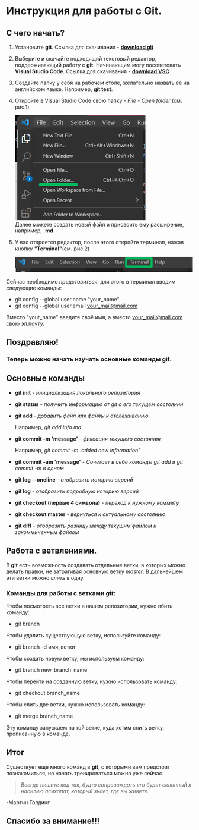# Инструкция для работы с Git.

## **С чего начать?**

1. Установите **git**. Ссылка для скачивания - **[download git][1]**

[1]: https://git-scm.com/downloads/

2. Выберите и скачайте подходящий текстовый редактор, поддерживающий работу с **git**. Начинающим могу посоветовать **Visual Studio Code**. Ссылка для скачивания - **[download VSC][1]**

[1]: https://code.visualstudio.com/

3. Создайте папку у себя на рабочем столе, желательно назвать её на английском языке. Например, **git test**. 

4. Откройте в Visual Studio Code свою папку -  *File - Open folder* (см. рис.1)
    
    ![new_folder](/img/info.md_new_folder.png)  
    Далее можете создать новый файл и присвоить ему расширение, например, **.md**

5. У вас откроется редактор, после этого откройте терминал, нажав кнопку **"Terminal"**(см. рис.2)
    
    ![terminal](img/info.md_terminal.png)

Сейчас необходимо *представиться*, для этого в терминал вводим следующие команды: 
    
* git config --global user.name "your_name"
* git config --global user.email your_mail@mail.com

Вместо "your_name" введите своё имя, а вместо your_mail@mail.com свою эл.почту.

## Поздравляю! 
### Теперь можно начать изучать основные команды **git**. 

## **Основные команды**

* **git init** - *инициализация локального репозитория*

* **git status** - *получить информацию от git о его текущем состоянии*

* **git add** - *добавить файл или файлы к отслеживанию*
    
    Например, *git add info.md*

* **git commit -m 'message'** - *фиксация текущего состояния*
    
    Например, *git commit -m 'added new information'*

* **git commit -am 'message'** - *Сочетает в себе команды git add и git commit -m в одном*

* **git log --oneline** - *отобразить историю версий*

* **git log** - *отобразить подробную историю версий*

* **git checkout (первые 4 символа)** - *переход к нужному коммиту*

* **git checkout master** - *вернуться к актуальному состоянию*

* **git diff** - *отобразить разницу между текущим файлом и закоммиченным файлом*

## Работа с ветвлениями. 

В **git** есть возможность создавать отдельные ветки, в которых можно делать правки, не затрагивая основную ветку *master*. В дальнейшем эти ветки можно *слить* в одну. 

### **Команды для работы с ветками** _**git**_:

Чтобы посмотреть все ветки в нашем репозитории, нужно вбить команду:

* git branch

Чтобы удалить существующую ветку, используйте команду: 

* git branch -d имя_ветки

Чтобы создать новую ветку, мы используем команду:

* git branch new_branch_name

Чтобы перейти на созданную ветку, нужно использовать команду: 

* git checkout branch_name

Чтобы слить две ветки, нужно использовать команду: 

* git merge branch_name
 
Эту команду запускаем на той ветке, куда хотим слить ветку, прописанную в команде. 

## Итог

Существует еще много команд в **git**, с которыми вам предстоит познакомиться, но начать тренироваться можно уже сейчас. 

>*Всегда пишите код так, будто сопровождать его будет склонный к насилию психопат, который знает, где вы живете.*

 -Мартин Голдинг

## Спасибо за внимание!!! 